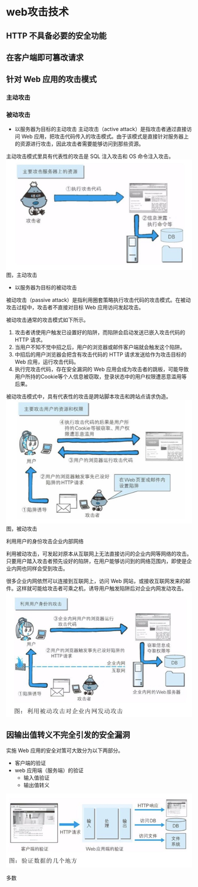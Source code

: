 # web攻击技术

## HTTP 不具备必要的安全功能
## 在客户端即可篡改请求

## 针对 Web 应用的攻击模式

### 主动攻击

### 被动攻击

* 以服务器为目标的主动攻击
主动攻击（active attack）是指攻击者通过直接访问 Web 应用，把攻击代码传入的攻击模式。由于该模式是直接针对服务器上的资源进行攻击，因此攻击者需要能够访问到那些资源。

主动攻击模式里具有代表性的攻击是 SQL 注入攻击和 OS 命令注入攻击。
![主动攻击](./images/sql.jpg)
图，主动攻击

* 以服务器为目标的被动攻击

被动攻击（passive attack）是指利用圈套策略执行攻击代码的攻击模式。在被动攻击过程中，攻击者不直接对目标 Web 应用访问发起攻击。

被动攻击通常的攻击模式如下所示。
1. 攻击者诱使用户触发已设置好的陷阱，而陷阱会启动发送已嵌入攻击代码的 HTTP 请求。
2. 当用户不知不觉中招之后，用户的浏览器或邮件客户端就会触发这个陷阱。
3. 中招后的用户浏览器会把含有攻击代码的 HTTP 请求发送给作为攻击目标的 Web 应用，运行攻击代码。
4. 执行完攻击代码，存在安全漏洞的 Web 应用会成为攻击者的跳板，可能导致用户所持的Cookie等个人信息被窃取，登录状态中的用户权限遭恶意滥用等后果。

被动攻击模式中，具有代表性的攻击是跨站脚本攻击和跨站点请求伪造。
![被动攻击](./images/attack.jpg)
图，被动攻击

利用用户的身份攻击企业内部网络

利用被动攻击，可发起对原本从互联网上无法直接访问的企业内网等网络的攻击。只要用户踏入攻击者预先设好的陷阱，在用户能够访问到的网络范围内，即使是企业内网也同样会受到攻击。

很多企业内网依然可以连接到互联网上，访问 Web 网站，或接收互联网发来的邮件。这样就可能给攻击者可乘之机，诱导用户触发陷阱后对企业内网发动攻击。
![利用被动攻击对企业内网发起攻击](./images/attack1.jpg)

## 因输出值转义不完全引发的安全漏洞

实施 Web 应用的安全对策可大致分为以下两部分。

* 客户端的验证
* web 应用端（服务端）的验证
  * 输入值验证
  * 输出值转义
  
![验证数据的几个地方](./images/check.jpg)

多数


